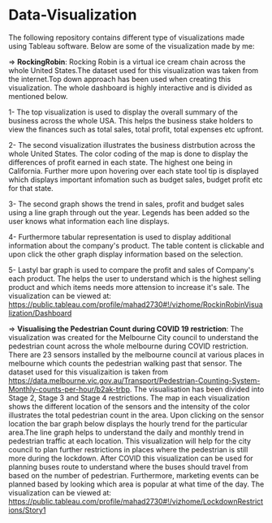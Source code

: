 # Data-Visualization
The following repository contains different type of visualizations made using Tableau software. Below are some of the visualization made by me: 


=> **RockingRobin**: 
Rocking Robin is a virtual ice cream chain across the whole United States.The dataset used for this visualization was taken from the internet.Top down approach has been used when creating this visualization. The whole dashboard is highly interactive and is divided as mentioned below. 

1- The top visualization is used to display the overall summary of the business across the whole USA. This helps the business stake holders to view the finances such as total sales, total profit, total expenses etc  upfront.

2- The second visualization illustrates the business distrbution across the whole United States. The color coding of the map is done to display the differences of profit earned in each state. The highest one being in California. Further more upon hovering over each state tool tip is displayed which displays important infomation such as budget sales, budget profit etc for that state. 

3- The second graph shows the trend in sales, profit and budget sales using a line graph through out the year. Legends has been added so the user knows what information each line displays.

4- Furthermore tabular representation is used to display additional information about the company's product.  The table content is clickable and upon click the other graph display information based on the selection. 

5- Lastyl bar graph is used to compare the profit and sales of Company's each product. The helps the user to understand which is the highest selling product and which items needs more attension to increase it's sale. 
The visualization can be viewed at: https://public.tableau.com/profile/mahad2730#!/vizhome/RockinRobinVisualization/Dashboard

=> **Visualising the Pedestrian Count during COVID 19 restriction**:
The visualization was created for the Melbourne City council to understand the pedestrian count across the whole melbourne during COVID restriction. There are 23 sensors installed by the melbourne council at various places in melbourne which counts the pedestrian walking past that sensor. The dataset used for this visualizaition is taken from https://data.melbourne.vic.gov.au/Transport/Pedestrian-Counting-System-Monthly-counts-per-hour/b2ak-trbp. The visualisation has been divided into Stage 2, Stage 3 and Stage 4 restrictions. The map in each visualization shows the different location of the sensors and the intensity of the color illustrates the total pedestrian count in the area. Upon clicking on the sensor location the bar graph below displays the hourly trend for the particular area.The line graph helps to understand the daily and monthly trend in pedestrian traffic at each location. This visualization will help for the city council to plan further restrictions in places where the pedestrian is still more during the lockdown. After COVID this visualization can be used for planning buses route to understand where the buses should travel from based on the number of pedestrian. Furthermore, marketing events can be planned based by looking which area is popular at what time of the day. 
The visualization can be viewed at: https://public.tableau.com/profile/mahad2730#!/vizhome/LockdownRestrictions/Story1

